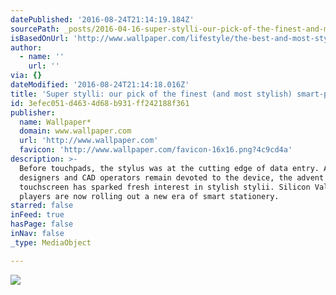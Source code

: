 ```yaml
---
datePublished: '2016-08-24T21:14:19.184Z'
sourcePath: _posts/2016-04-16-super-stylli-our-pick-of-the-finest-and-most-stylish-smar.md
isBasedOnUrl: 'http://www.wallpaper.com/lifestyle/the-best-and-most-stylish-computer-pens'
author:
  - name: ''
    url: ''
via: {}
dateModified: '2016-08-24T21:14:18.016Z'
title: 'Super stylli: our pick of the finest (and most stylish) smart-pens.'
id: 3efec051-d463-4d68-b931-ff242188f361
publisher:
  name: Wallpaper*
  domain: www.wallpaper.com
  url: 'http://www.wallpaper.com'
  favicon: 'http://www.wallpaper.com/favicon-16x16.png?4c9cd4a'
description: >-
  Before touchpads, the stylus was at the cutting edge of data entry. And while
  designers and CAD operators remain devoted to the device, the advent of the
  touchscreen has sparked fresh interest in stylish stylii. Silicon Valley's big
  players are now rolling out a new era of smart stationery.
starred: false
inFeed: true
hasPage: false
inNav: false
_type: MediaObject

---
```

![](https://the-grid-user-content.s3-us-west-2.amazonaws.com/465dba71-9067-4035-92dc-ebf13995d6e5.png)